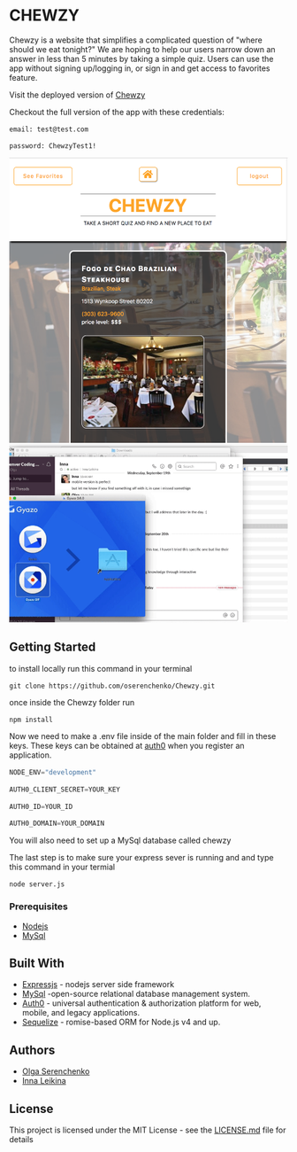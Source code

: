 # CHEWZY

Chewzy is a website that simplifies a complicated question of "where should we eat tonight?"
We are hoping to help our users narrow down an answer in less than 5 minutes by taking a simple quiz.
Users can use the app without signing up/logging in, or sign in and get access to favorites feature.

Visit the deployed version of [Chewzy](https://sleepy-sierra-59381.herokuapp.com/)

Checkout the full version of the app with these credentials:
```
email: test@test.com
```
```
password: ChewzyTest1!
```


![homepage](chewzy.png)
![homepage](test.gif)

## Getting Started
to install locally run this command in your terminal
```
git clone https://github.com/oserenchenko/Chewzy.git
```
once inside the Chewzy folder run 
```
npm install
```

Now we need to make a .env file inside of the main folder and fill in these keys.
These keys can be obtained at [auth0](https://auth0.com) when you register an application.

``` javascript
NODE_ENV="development"
```
``` javascript
AUTH0_CLIENT_SECRET=YOUR_KEY
```
``` javascript
AUTH0_ID=YOUR_ID
```
``` javascript
AUTH0_DOMAIN=YOUR_DOMAIN
```


You will also need to set up a MySql database called chewzy

The last step is to make sure your express sever is running and and type this command in your termial
```
node server.js
```

### Prerequisites

* [Nodejs](https://nodejs.org/)
* [MySql](https://www.mysql.com)


## Built With

* [Expressjs](https://expressjs.com/) - nodejs server side framework
* [MySql](https://www.mysql.com) -open-source relational database management system.
* [Auth0](https://auth0.com) - universal authentication & authorization platform for web, mobile, and legacy applications.
* [Sequelize](http://docs.sequelizejs.com) - romise-based ORM for Node.js v4 and up.


## Authors

* [Olga Serenchenko](https://github.com/oserenchenko)
* [Inna Leikina](https://github.com/innaleikina)

## License

This project is licensed under the MIT License - see the [LICENSE.md](LICENSE.md) file for details

